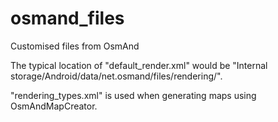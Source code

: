 # osmand_files
Customised files from OsmAnd

The typical location of "default_render.xml" would be "Internal storage/Android/data/net.osmand/files/rendering/".

"rendering_types.xml" is used when generating maps using OsmAndMapCreator.

